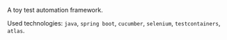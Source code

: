 A toy test automation framework.

Used technologies: `java`, `spring boot`, `cucumber`, `selenium`, `testcontainers`, `atlas`.